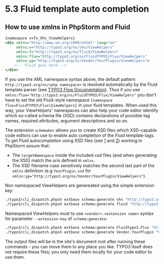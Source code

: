 5.3 Fluid template auto completion
==================================

## How to use xmlns in PhpStorm and Fluid

```xml
{namespace v=Tx_Vhs_ViewHelpers}
<div xmlns="http://www.w3.org/1999/xhtml" lang="en"
     xmlns:v="http://typo3.org/ns/vhs/ViewHelpers"
     xmlns:f="http://typo3.org/ns/fluid/ViewHelpers"
     xmlns:flux="http://typo3.org/ns/FluidTYPO3/Flux/ViewHelpers"
     xmlns:yp="http://typo3.org/ns/Vendor/YourPlugin/ViewHelpers">
    <!-- Fluid goes here -->
</div>
```

If you use the XML namespace syntax above, the default pattern `http://typo3.org/ns/<php namespace>` is resolved automatically by
the Fluid template parser (see [TYPO3 Flow Documentation](http://docs.typo3.org/flow/TYPO3FlowDocumentation/TheDefinitiveGuide/PartIII/Templating.html#namespaces)).
Thus if you use `xmlns:flux="http://typo3.org/ns/FluidTYPO3/Flux/ViewHelpers"` you don't have to set the old Fluid-style namespace
`{namespace flux=FluidTYPO3\Flux\ViewHelpers}` in your fluid templates. When used this way, your ViewHelpers' namespaces can also
help your code editor identify which so-called schema file (XSD) contains declarations of possible tag names, required attributes,
argument descriptions and so on.

The extension `schemaker` allows you to create XSD files which XSD-capable code editors can use to enable auto completion of the
Fluid template tags. To get Fluid autocompletion using XSD files (see [1](https://github.com/FluidTYPO3/schemaker#how-to-use-xsd-in-ide) and
[2](http://buzz.typo3.org/teams/extbase/article/howto-autocompletion-for-fluid-in-phpstorm/)) working in PhpStorm assure that:

* The `targetNamespace` inside the included xsd files (and when generating the XSD) match the uris defined in `xmlns`.
* The XSD filename case sensitively matches the second last part of the `xmlns` definition (e.g `YourPlugin.xsd` for
  `xmlns:yp="http://typo3.org/ns/Vendor/YourPlugin/ViewHelpers"`).

Non namespaced ViewHelpers are genereated using the simple extension key:

```bash
./typo3/cli_dispatch.phpsh extbase schema:generate vhs "http://typo3.org/ns/vhs/ViewHelpers" > vhs.xsd
./typo3/cli_dispatch.phpsh extbase schema:generate fluid "http://typo3.org/ns/fluid/ViewHelpers" > fluid.xsd
```

Namespaced ViewHelpers must to use `<vendor>.<extension name>` syntax for parameter `--extension-key` of `schema:generate`:

```bash
./typo3/cli_dispatch.phpsh extbase schema:generate Fluidtypo3.Flux "http://typo3.org/ns/FluidTYPO3/Flux/ViewHelpers" > Flux.xsd
./typo3/cli_dispatch.phpsh extbase schema:generate Vendor.YourPlugin "http://typo3.org/ns/Vendor/YourPlugin/ViewHelpers" > YourPlugin.xsd
```

The output files will be in the site's document root after running these commands - you can move them to any place you like. TYPO3
itself does not require these files; you only need them locally for your code editor to use them.

